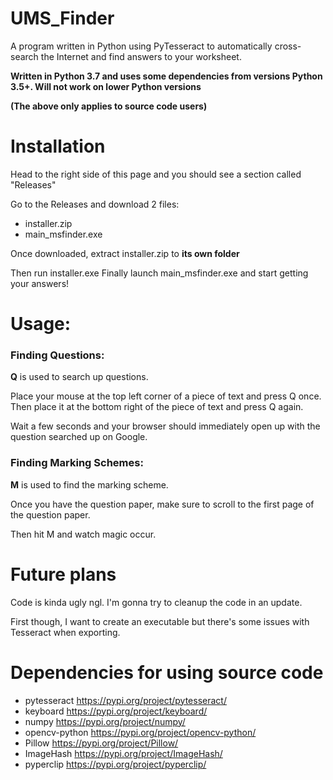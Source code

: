 # UMS_Finder
A program written in Python using PyTesseract to automatically cross-search the Internet and find answers to your worksheet.

**Written in Python 3.7 and uses some dependencies from versions Python 3.5+. 
Will not work on lower Python versions**
  
**(The above only applies to source code users)**

<h1>Installation</h1>

Head to the right side of this page and you should see a section called "Releases"

Go to the Releases and download 2 files:
* installer.zip
* main_msfinder.exe

Once downloaded, extract installer.zip to **its own folder**

Then run installer.exe
Finally launch main_msfinder.exe and start getting your answers!

<h1>Usage:</h1>

<h3>Finding Questions:</h3>

**Q** is used to search up questions.

Place your mouse at the top left corner of a piece of text and press Q once. Then place it at the bottom right of the piece of text and press Q again.

Wait a few seconds and your browser should immediately open up with the question searched up on Google.

<h3>Finding Marking Schemes:</h3>

**M** is used to find the marking scheme.

Once you have the question paper, make sure to scroll to the first page of the question paper.

Then hit M and watch magic occur.

<h1>Future plans</h1>

Code is kinda ugly ngl. I'm gonna try to cleanup the code in an update.

First though, I want to create an executable but there's some issues with Tesseract when exporting.

<h1>Dependencies for using source code</h1>

* pytesseract https://pypi.org/project/pytesseract/
* keyboard https://pypi.org/project/keyboard/
* numpy https://pypi.org/project/numpy/
* opencv-python https://pypi.org/project/opencv-python/
* Pillow https://pypi.org/project/Pillow/
* ImageHash https://pypi.org/project/ImageHash/
* pyperclip https://pypi.org/project/pyperclip/
